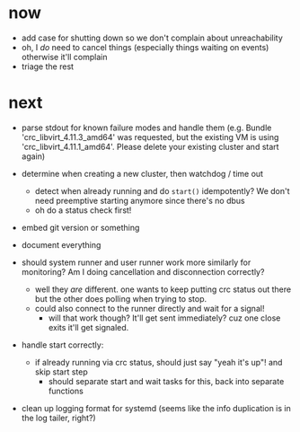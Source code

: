 # now
- add case for shutting down so we don't complain about unreachability
- oh, I _do_ need to cancel things (especially things waiting on events) otherwise it'll complain
- triage the rest
# next

- parse stdout for known failure modes and handle them (e.g. Bundle 'crc_libvirt_4.11.3_amd64' was requested, but the existing VM is using 'crc_libvirt_4.11.1_amd64'. Please delete your existing cluster and start again)
- determine when creating a new cluster, then watchdog / time out
  - detect when already running and do `start()` idempotently? We don't need preemptive starting anymore since there's no dbus
  - oh do a status check first!

- embed git version or something

- document everything

- should system runner and user runner work more similarly for monitoring? Am I doing cancellation and disconnection correctly?
    - well they _are_ different. one wants to keep putting crc status out there but the other does polling when trying to stop.
    - could also connect to the runner directly and wait for a signal!
        - will that work though? It'll get sent immediately? cuz one close exits it'll get signaled.

- handle start correctly:
    - if already running via crc status, should just say "yeah it's up"! and skip start step
        - should separate start and wait tasks for this, back into separate functions

- clean up logging format for systemd (seems like the info duplication is in the log tailer, right?)
